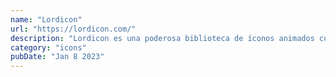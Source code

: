 ```yaml
---
name: "Lordicon"
url: "https://lordicon.com/"
description: "Lordicon es una poderosa biblioteca de íconos animados cuidadosamente elaborados ¡listo para usar en productos digitales, presentaciones o videos!"
category: "icons"
pubDate: "Jan 8 2023"
---
```

